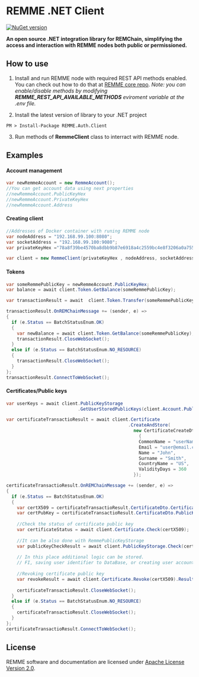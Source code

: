 
REMME .NET Client
==========
[![NuGet version](https://badge.fury.io/nu/REMME.Auth.Client.svg)](https://badge.fury.io/nu/REMME.Auth.Client)

**An open source .NET integration library for REMChain, simplifying the access and interaction with REMME nodes both public or permissioned.**

How to use
----------
1. Install and run REMME node with required REST API methods  enabled. 
You can check out how to do that at [REMME core repo](https://github.com/Remmeauth/remme-core/). 
*Note: you can enable/disable methods by modifying **REMME_REST_API_AVAILABLE_METHODS** eviroment variable at the .env file.*

2. Install the latest version of library to your .NET project
```
PM > Install-Package REMME.Auth.Client
```

3. Run methods of **RemmeClient** class to interract with REMME node. 

Examples
------------
#### Account management
```csharp
var newRemmeAccount = new RemmeAccount();
//You can get account data using next properties
//newRemmeAccount.PublicKeyHex
//newRemmeAccount.PrivateKeyHex
//newRemmeAccount.Address
```
#### Creating client
```csharp
//Addresses of Docker container with runing REMME node
var nodeAddress = "192.168.99.100:8080";
var socketAddress = "192.168.99.100:9080";
var privateKeyHex ="78a8f39be4570ba8dbb9b87e6918a4c2559bc4e8f3206a0a755c6f2b659a7850";

var client = new RemmeClient(privateKeyHex , nodeAddress, socketAddress);
```

#### Tokens
```csharp    
var someRemmePublicKey = newRemmeAccount.PublicKeyHex;
var balance = await client.Token.GetBalance(someRemmePublicKey);

var transactionResult = await  client.Token.Transfer(someRemmePublicKey, 100);

transactionResult.OnREMChainMessage += (sender, e) =>
{
  if (e.Status == BatchStatusEnum.OK)
  {
    var newBalance = await client.Token.GetBalance(someRemmePublicKey);
    transactionResult.CloseWebSocket();
  }
  else if (e.Status == BatchStatusEnum.NO_RESOURCE)
  {
    transactionResult.CloseWebSocket();
  }
};
transactionResult.ConnectToWebSocket();
```
#### Certificates/Public keys
```csharp
var userKeys = await client.PublicKeyStorage
                           .GetUserStoredPublicKeys(client.Account.PublicKeyHex);

var certificateTransactioResult = await client.Certificate
                                              .CreateAndStore(
                                                new CertificateCreateDto
	                                              {
                                                  CommonName = "userName1",
                                                  Email = "user@email.com",
                                                  Name = "John",
                                                  Surname = "Smith",
                                                  CountryName = "US",
                                                  ValidityDays = 360
                                                });

certificateTransactioResult.OnREMChainMessage += (sender, e) =>
{
  if (e.Status == BatchStatusEnum.OK)
  {
    var certX509 = certificateTransactioResult.CertificateDto.Certificate;
    var certPubKey = certificateTransactioResult.CertificateDto.PublicKeyPem;
		
    //Check the status of certificate public key
    var certificateStatus = await client.Certificate.Check(certX509);
		
    //It can be also done with RemmePublicKeyStorage
    var publicKeyCheckResult = await client.PublicKeyStorage.Check(certPubKey);
		
    // In this place additional logic can be stored. 
    // FI, saving user identifier to DataBase, or creating user account
		
    //Revoking certificate public key
    var revokeResult = await client.Certificate.Revoke(certX509).Result;
		
    certificateTransactioResult.CloseWebSocket();
  }	
  else if (e.Status == BatchStatusEnum.NO_RESOURCE)
  {
    certificateTransactioResult.CloseWebSocket();
  }
};
certificateTransactioResult.ConnectToWebSocket();
```
License
-------

REMME software and documentation are licensed under [Apache License Version 2.0](https://github.com/Remmeauth/remme-client-dotnet/blob/master/LICENCE).
